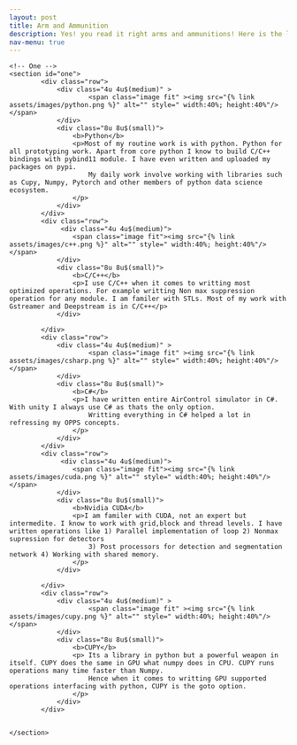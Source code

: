 ```yaml
---
layout: post
title: Arm and Ammunition
description: Yes! you read it right arms and ammunitions! Here is the list of tools and languages that I use to deliver the best.
nav-menu: true
---
```

<div id="main" class="alt">

    <!-- One -->
    <section id="one">
            <div class="row">
                <div class="4u 4u$(medium)" >
                        <span class="image fit" ><img src="{% link assets/images/python.png %}" alt="" style=" width:40%; height:40%"/></span>
                </div>
                <div class="8u 8u$(small)">
                    <b>Python</b>
                    <p>Most of my routine work is with python. Python for all prototyping work. Apart from core python I know to build C/C++ bindings with pybind11 module. I have even written and uploaded my packages on pypi.
                        My daily work involve working with libraries such as Cupy, Numpy, Pytorch and other members of python data science ecosystem. 
                    </p>
                </div>            
            </div>
            <div class="row">
                 <div class="4u 4u$(medium)">
                    <span class="image fit"><img src="{% link assets/images/c++.png %}" alt="" style=" width:40%; height:40%"/></span>
                </div>    
                <div class="8u 8u$(small)">
                    <b>C/C++</b>
                    <p>I use C/C++ when it comes to writting most optimized operations. For example writting Non max suppression operation for any module. I am familer with STLs. Most of my work with Gstreamer and Deepstream is in C/C++</p>
                </div> 
                      
            </div>
            <div class="row">
                <div class="4u 4u$(medium)" >
                        <span class="image fit" ><img src="{% link assets/images/csharp.png %}" alt="" style=" width:40%; height:40%"/></span>
                </div>
                <div class="8u 8u$(small)">
                    <b>C#</b>
                    <p>I have written entire AirControl simulator in C#. With unity I always use C# as thats the only option.
                        Writting everything in C# helped a lot in refressing my OPPS concepts.
                    </p>
                </div>            
            </div>
            <div class="row">
                 <div class="4u 4u$(medium)">
                    <span class="image fit"><img src="{% link assets/images/cuda.png %}" alt="" style=" width:40%; height:40%"/></span>
                </div>           
                <div class="8u 8u$(small)">
                    <b>Nvidia CUDA</b>
                    <p>I am familer with CUDA, not an expert but intermedite. I know to work with grid,block and thread levels. I have written operations like 1) Parallel implementation of loop 2) Nonmax supression for detectors
                        3) Post processors for detection and segmentation network 4) Working with shared memory. 
                    </p>
                </div> 
               
            </div>
            <div class="row">
                <div class="4u 4u$(medium)" >
                        <span class="image fit" ><img src="{% link assets/images/cupy.png %}" alt="" style=" width:40%; height:40%"/></span>
                </div>
                <div class="8u 8u$(small)">
                    <b>CUPY</b>
                    <p> Its a library in python but a powerful weapon in itself. CUPY does the same in GPU what numpy does in CPU. CUPY runs operations many time faster than Numpy. 
                        Hence when it comes to writting GPU supported operations interfacing with python, CUPY is the goto option.
                    </p>
                </div> 
            </div>           
            
            
    </section>
</div>    
